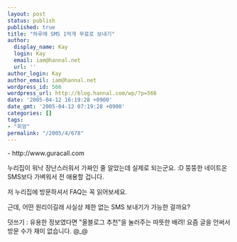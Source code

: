```yaml
---
layout: post
status: publish
published: true
title: "하루에 SMS 1억개 무료로 보내기"
author:
  display_name: Kay
  login: Kay
  email: iam@hannal.net
  url: ''
author_login: Kay
author_email: iam@hannal.net
wordpress_id: 566
wordpress_url: http://blog.hannal.com/wp/?p=566
date: '2005-04-12 16:19:28 +0900'
date_gmt: '2005-04-12 07:19:28 +0900'
categories: []
tags:
- "희망"
permalink: "/2005/4/678"
---
```

<p>- http://www.guracall.com</p>
<p>누리집이 워낙 장난스러워서 가짜인 줄 알았는데 실제로 되는군요. :D 뚱뚱한 네이트온 SMS보다 가벼워서 전 애용할 겁니다.</p>
<p>저 누리집에 방문하셔서 FAQ는 꼭 읽어보세요.</p>
<p>근데, 어떤 원리이길래 사실상 제한 없는 SMS 보내기가 가능한 걸까요?</p>
<p>덧쓰기 : 유용한 정보였다면 "올블로그 추천"을 눌러주는 따뜻한 배려! 요즘 글을 안써서 방문 수가 재미 없습니다. @_@</p>
